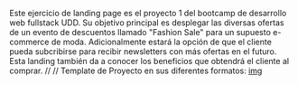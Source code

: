 Este ejercicio de landing page es el proyecto 1 del bootcamp de desarrollo web fullstack UDD. Su objetivo principal es desplegar las diversas ofertas de un evento de descuentos llamado "Fashion Sale" para un supuesto e-commerce de moda. Adicionalmente estará la opción de que el cliente pueda subcribirse para recibir newsletters con más ofertas en el futuro. Esta landing también da a conocer los beneficios que obtendrá el cliente al comprar.
//
//
Template de Proyecto en sus diferentes formatos:
[img](./assets/imgs/template.png)
